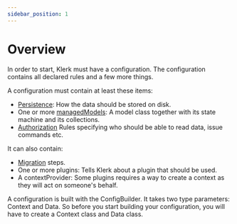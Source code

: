 ```yaml
---
sidebar_position: 1
---
```


# Overview

In order to start, Klerk must have a configuration. The configuration contains all declared rules and a few more things.

A configuration must contain at least these items:

* [Persistence](/docs/advanced-topics/persistence): How the data should be stored on disk.
* One or more [managedModels](/docs/building-config/models-types): A model class together with its state machine and
  its collections.
* [Authorization](/docs/building-config/authorization) Rules specifying who should be able to read data, issue commands etc.

It can also contain:

* [Migration](/docs/advanced-topics/migration) steps.
* One or more plugins: Tells Klerk about a plugin that should be used.
* A contextProvider: Some plugins requires a way to create a context as they will act on someone's behalf.

A configuration is built with the ConfigBuilder. It takes two type parameters: Context and Data. So before
you start building your configuration, you will have to create a Context class and Data class.
